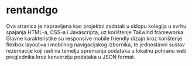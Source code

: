 # rentandgo

Ova stranica je napravljena kao projektni zadatak u sklopu kolegija u svrhu spajanja HTML-a, CSS-a i Javascripta, uz korištenje Tailwind frameworka. Glavne karakteristike su responsive mobile friendly dizajn kroz korištenje flexbox layout=a i mobilnog navigacijskog izbornika, te jednostavni sustav rezervacije koji radi na temelju spremanja podataka u lokalnu pohranu web preglednika kroz konverziju podataka u JSON format.
